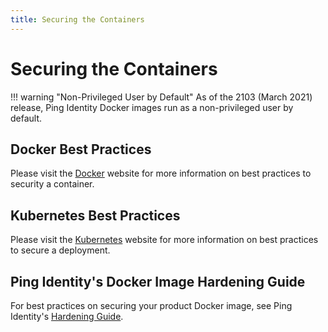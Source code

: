 ```yaml
---
title: Securing the Containers
---
```

# Securing the Containers

!!! warning "Non-Privileged User by Default"
    As of the 2103 (March 2021) release, Ping Identity Docker images run as a non-privileged user by default.

## Docker Best Practices

Please visit the [Docker](https://docs.docker.com/engine/security/) website for more information on best practices to security a container.

## Kubernetes Best Practices

Please visit the [Kubernetes](https://kubernetes.io/blog/2016/08/security-best-practices-kubernetes-deployment/) website for more information on best practices to secure a deployment.

## Ping Identity's Docker Image Hardening Guide

For best practices on securing your product Docker image, see Ping Identity's [Hardening Guide](https://support.pingidentity.com/s/article/Docker-Image-Hardening-Deployment-Guide).
